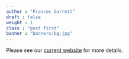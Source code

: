 ```yaml
---
author : "Frances Garrett"
draft : false
weight : 1
class : "post first"
banner : "banners/bg.jpg"
---
```


Please see our [current website](http://francesgarrett.chass.utoronto.ca/himalayan-borderlands/) for more details. 
